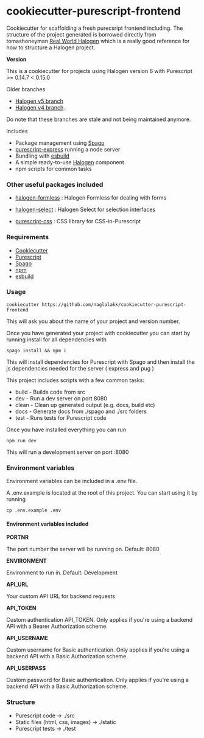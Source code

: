 cookiecutter-purescript-frontend
================================

Cookiecutter for scaffolding a fresh purecsript frontend including. The structure of the project generated is borrowed directly from tomashoneyman [Real World Halogen](https://github.com/thomashoneyman/purescript-halogen-realworld) which is a really good reference for how to structure a Halogen project. 

**Version**

This is a cookiecutter for projects using Halogen version 6 with Purescript >=
0.14.7 < 0.15.0

Older branches

* [Halogen v5 branch](https://github.com/naglalakk/cookiecutter-purescript-frontend/tree/v5)
* [Halogen v4 branch](https://github.com/naglalakk/cookiecutter-purescript-frontend/tree/v4). 

Do note that these branches are stale and not being maintained anymore.

Includes

* Package management using [Spago](https://github.com/spacchetti/spago)
* [purescript-express](https://github.com/nkly/purescript-express) running a node server
* Bundling with [esbuild](https://esbuild.github.io/)
* A simple ready-to-use [Halogen](https://github.com/slamdata/purescript-halogen) component
* npm scripts for common tasks

### Other useful packages included

* [halogen-formless](https://github.com/thomashoneyman/purescript-halogen-formless)
  : Halogen Formless for dealing with forms

* [halogen-select](https://github.com/citizennet/purescript-halogen-select)
  : Halogen Select for selection interfaces

* [purescript-css](https://github.com/slamdata/purescript-css)
  : CSS library for CSS-in-Purescript


### Requirements

* [Cookiecutter](https://github.com/audreyr/cookiecutter)
* [Purescript](https://github.com/purescript/purescript)
* [Spago](https://github.com/spacchetti/spago)
* [npm](https://www.npmjs.com/)
* [esbuild](https://esbuild.github.io/)

### Usage

    cookiecutter https://github.com/naglalakk/cookiecutter-purescript-frontend

This will ask you about the name of your project and version number.

Once you have generated your project with cookiecutter you can start by running install for all dependencies with

    spago install && npm i

This will install dependencies for Purescript with Spago and then install the js dependencies needed for the server ( express and pug )

This project includes scripts with a few common tasks:

* build   - Builds code from src
* dev     - Run a dev server on port 8080
* clean   - Clean up generated output (e.g. docs, build etc)
* docs    - Generate docs from ./spago and ./src folders
* test    - Runs tests for Purescript code

Once you have installed everything you can run

    npm run dev

This will run a development server on port :8080

### Environment variables

Environment variables can be included in a .env file.

A .env.example is located at the root of this project. You can start using it
by running 

    cp .env.example .env

#### Environment variables included

**PORTNR**

The port number the server will be running on.  Default: 8080

**ENVIRONMENT**

Environment to run in. Default: Development

**API_URL**

Your custom API URL for backend requests

**API_TOKEN**

Custom authentication API_TOKEN. Only applies if you're using a backend API with a Bearer Authorization scheme.

**API_USERNAME**

Custom username for Basic authentication. Only applies if you're using a backend API with a Basic Authorization scheme.

**API_USERPASS**

Custom password for Basic authentication. Only applies if you're using a backend API with a Basic Authorization scheme.

### Structure

* Purescript code                  -> ./src
* Static files (html, css, images) -> ./static
* Purescript tests                 -> ./test
